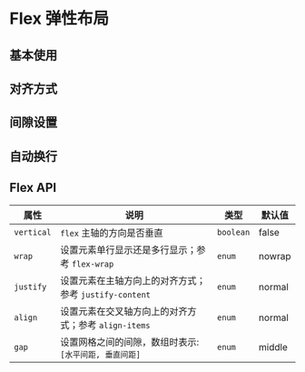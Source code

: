# Flex 弹性布局

## 基本使用

<demo vue="./example/base.vue" />

## 对齐方式

<demo vue="./example/align.vue" />

## 间隙设置

<demo vue="./example/gap.vue" />

## 自动换行

<demo vue="./example/wrap.vue" />

## Flex API

| 属性       | 说明                                                   | 类型                                                                                             | 默认值 |
| ---------- | ------------------------------------------------------ | ------------------------------------------------------------------------------------------------ | ------ |
| `vertical` | `flex` 主轴的方向是否垂直                              | `boolean`                                                                                        | false  |
| `wrap`     | 设置元素单行显示还是多行显示；参考 `flex-wrap`         | `enum`<Tool value="nowrap,wrap,wrap-reverse" />                                                  | nowrap |
| `justify`  | 设置元素在主轴方向上的对齐方式；参考 `justify-content` | `enum`<Tool value="normal,flex-start,center,flex-end,space-between,space-around,space-evenly" /> | normal |
| `align`    | 设置元素在交叉轴方向上的对齐方式；参考 `align-items`   | `enum`<Tool value="normal,flex-start,center,flex-end" />                                         | normal |
| `gap`      | 设置网格之间的间隙，数组时表示: `[水平间距, 垂直间距]` | `enum`<Tool value="number,number[],small,middle,large" />                                        | middle |
